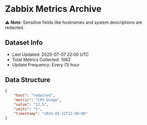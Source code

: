 # Zabbix Metrics Archive

⚠️ **Note**: Sensitive fields like hostnames and system descriptions are redacted.

## Dataset Info
- Last Updated: 2025-07-07 22:00 UTC
- Total Metrics Collected: 1062
- Update Frequency: Every (1) hour

## Data Structure
```json
{
    "host": "redacted",
    "metric": "CPU Usage",
    "value": "12.5",
    "units": "%",
    "timestamp": "2024-05-21T12:00:00"
}
```

